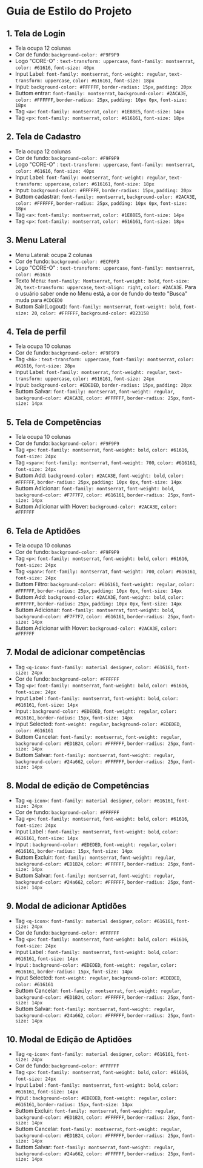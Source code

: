 # Guia de Estilo do Projeto

## 1. Tela de Login
- Tela ocupa 12 colunas
- Cor de fundo: `background-color: #F9F9F9`
- Logo "CORE-O" : `text-transform: uppercase`, `font-family: montserrat`, `color: #61616`, `font-size: 40px`
- Input Label: `font-family: montserrat`, `font-weight: regular`, `text-transform: uppercase`, `color: #616161`, `font-size: 18px`
- Input: `background-color: #FFFFFF`, `border-radius: 15px`, `padding: 20px`
- Buttom entrar: `font-family: montserrat`, `background-color: #2ACA3E`, `color: #FFFFFF`, `border-radius: 25px`, `padding: 10px 0px`, `font-size: 18px`
- Tag `<a>`: `font-family: montserrat`, `color: #1E88E5`, `font-size: 14px`
- Tag `<p>`: `font-family: montserrat`, `color: #616161`, `font-size: 18px`
## 2. Tela de Cadastro
- Tela ocupa 12 colunas
- Cor de fundo: `background-color: #F9F9F9`
- Logo "CORE-O" : `text-transform: uppercase`, `font-family: montserrat`, `color: #61616`, `font-size: 40px`
- Input Label: `font-family: montserrat`, `font-weight: regular`, `text-transform: uppercase`, `color: #616161`, `font-size: 18px`
- Input: `background-color: #FFFFFF`, `border-radius: 15px`, `padding: 20px`
- Buttom cadastrar: `font-family: montserrat`, `background-color: #2ACA3E`, `color: #FFFFFF`, `border-radius: 25px`, `padding: 10px 0px`, `font-size: 18px`
- Tag `<a>`: `font-family: montserrat`, `color: #1E88E5`, `font-size: 14px`
- Tag `<p>`: `font-family: montserrat`, `color: #616161`, `font-size: 18px`
## 3. Menu Lateral
- Menu Lateral: ocupa 2 colunas
- Cor de fundo: `background-color: #ECF0F3`
- Logo "CORE-O" : `text-transform: uppercase`, `font-family: montserrat`, `color: #61616`
- Texto Menu: `font-family: Montserrat`, `font-weight: bold`, `font-size: 20`, `text-transform: uppercase`, `text-align: right`, `color: #2ACA3E`. Para o usuário saber onde no Menu está, a cor de fundo do texto "Busca" muda para `#CDCED0`
- Buttom Sair(Logout): `font-family: montserrat`, `font-weight: bold`, `font-size: 20`, `color: #FFFFFF`, `background-color: #D23158`

## 4. Tela de perfil
- Tela ocupa 10 colunas
- Cor de fundo: `background-color: #F9F9F9`
- Tag `<h6>` : `text-transform: uppercase`, `font-family: montserrat`, `color: #61616`, `font-size: 28px`
- Input Label: `font-family: montserrat`, `font-weight: regular`, `text-transform: uppercase`, `color: #616161`, `font-size: 24px`
- Input: `background-color: #EDEDED`, `border-radius: 15px`, `padding: 20px`
- Buttom Salvar: `font-family: montserrat`, `font-weight: regular`, `background-color: #2ACA3E`, `color: #FFFFFF`, `border-radius: 25px`, `font-size: 14px`

## 5. Tela de Competências
- Tela ocupa 10 colunas
- Cor de fundo: `background-color: #F9F9F9`
- Tag `<p>`: `font-family: montserrat`, `font-weight: bold`, `color: #61616`, `font-size: 24px`
- Tag `<span>`: `font-family: montserrat`, `font-weight: 700`, `color: #616161`, `font-size: 24px`
- Buttom Add: `background-color: #2ACA3E`, `font-weight: bold`, `color: #FFFFFF`, `border-radius: 25px`, `padding: 10px 0px`, `font-size: 14px`
- Buttom Adicionar: `font-family: montserrat`, `font-weight: bold`, `background-color: #F7F7F7`, `color: #616161`, `border-radius: 25px`, `font-size: 14px`
- Buttom Adicionar with Hover: `background-color: #2ACA3E`, `color: #FFFFFF`

## 6. Tela de Aptidões
- Tela ocupa 10 colunas
- Cor de fundo: `background-color: #F9F9F9`
- Tag `<p>`: `font-family: montserrat`, `font-weight: bold`, `color: #61616`, `font-size: 24px`
- Tag `<span>`: `font-family: montserrat`, `font-weight: 700`, `color: #616161`, `font-size: 24px`
- Buttom Filtro: `background-color: #616161`, `font-weight: regular`, `color: #FFFFFF`, `border-radius: 25px`, `padding: 10px 0px`, `font-size: 14px`
- Buttom Add: `background-color: #2ACA3E`, `font-weight: bold`, `color: #FFFFFF`, `border-radius: 25px`, `padding: 10px 0px`, `font-size: 14px`
- Buttom Adicionar: `font-family: montserrat`, `font-weight: bold`, `background-color: #F7F7F7`, `color: #616161`, `border-radius: 25px`, `font-size: 14px`
- Buttom Adicionar with Hover: `background-color: #2ACA3E`, `color: #FFFFFF`

## 7. Modal de adicionar competências
- Tag `<q-icon>`: `font-family: material designer`, `color: #616161`, `font-size: 24px`
- Cor de fundo: `background-color: #FFFFFF`
- Tag `<p>`: `font-family: montserrat`, `font-weight: bold`, `color: #61616`, `font-size: 24px`
- Input Label : `font-family: montserrat`, `font-weight: bold`, `color: #616161`, `font-size: 14px`
- Input : `background-color: #EDEDED`, `font-weight: regular`, `color: #616161`, `border-radius: 15px`, `font-size: 14px`
- Input Selected: `font-weight: regular`, `background-color: #EDEDED`, `color: #616161`
- Buttom Cancelar: `font-family: montserrat`, `font-weight: regular`, `background-color: #ED1B24`, `color: #FFFFFF`, `border-radius: 25px`, `font-size: 14px`
- Buttom Salvar: `font-family: montserrat`, `font-weight: regular`, `background-color: #24a662`, `color: #FFFFFF`, `border-radius: 25px`, `font-size: 14px`

## 8. Modal de edição de Competências
- Tag `<q-icon>`: `font-family: material designer`, `color: #616161`, `font-size: 24px`
- Cor de fundo: `background-color: #FFFFFF`
- Tag `<p>`: `font-family: montserrat`, `font-weight: bold`, `color: #61616`, `font-size: 24px`
- Input Label : `font-family: montserrat`, `font-weight: bold`, `color: #616161`, `font-size: 14px`
- Input : `background-color: #EDEDED`, `font-weight: regular`, `color: #616161`, `border-radius: 15px`, `font-size: 14px`
- Buttom Excluir: `font-family: montserrat`, `font-weight: regular`, `background-color: #ED1B24`, `color: #FFFFFF`, `border-radius: 25px`, `font-size: 14px`
- Buttom Salvar: `font-family: montserrat`, `font-weight: regular`, `background-color: #24a662`, `color: #FFFFFF`, `border-radius: 25px`, `font-size: 14px`

## 9. Modal de adicionar Aptidões
- Tag `<q-icon>`: `font-family: material designer`, `color: #616161`, `font-size: 24px`
- Cor de fundo: `background-color: #FFFFFF`
- Tag `<p>`: `font-family: montserrat`, `font-weight: bold`, `color: #61616`, `font-size: 24px`
- Input Label : `font-family: montserrat`, `font-weight: bold`, `color: #616161`, `font-size: 14px`
- Input : `background-color: #EDEDED`, `font-weight: regular`, `color: #616161`, `border-radius: 15px`, `font-size: 14px`
- Input Selected: `font-weight: regular`, `background-color: #EDEDED`, `color: #616161`
- Buttom Cancelar: `font-family: montserrat`, `font-weight: regular`, `background-color: #ED1B24`, `color: #FFFFFF`, `border-radius: 25px`, `font-size: 14px`
- Buttom Salvar: `font-family: montserrat`, `font-weight: regular`, `background-color: #24a662`, `color: #FFFFFF`, `border-radius: 25px`, `font-size: 14px`

## 10. Modal de Edição de Aptidões
- Tag `<q-icon>`: `font-family: material designer`, `color: #616161`, `font-size: 24px`
- Cor de fundo: `background-color: #FFFFFF`
- Tag `<p>`: `font-family: montserrat`, `font-weight: bold`, `color: #61616`, `font-size: 24px`
- Input Label : `font-family: montserrat`, `font-weight: bold`, `color: #616161`, `font-size: 14px`
- Input : `background-color: #EDEDED`, `font-weight: regular`, `color: #616161`, `border-radius: 15px`, `font-size: 14px`
- Buttom Excluir: `font-family: montserrat`, `font-weight: regular`, `background-color: #ED1B24`, `color: #FFFFFF`, `border-radius: 25px`, `font-size: 14px`
- Buttom Cancelar: `font-family: montserrat`, `font-weight: regular`, `background-color: #ED1B24`, `color: #FFFFFF`, `border-radius: 25px`, `font-size: 14px`
- Buttom Salvar: `font-family: montserrat`, `font-weight: regular`, `background-color: #24a662`, `color: #FFFFFF`, `border-radius: 25px`, `font-size: 14px`
